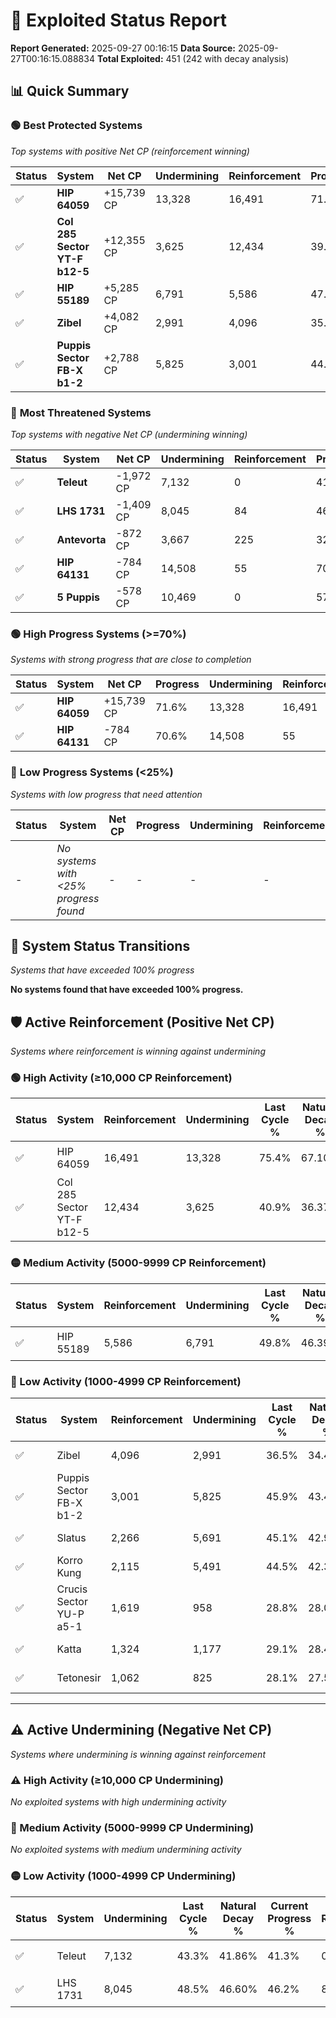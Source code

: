 # 🌟 Exploited Status Report

**Report Generated:** 2025-09-27 00:16:15
**Data Source:** 2025-09-27T00:16:15.088834
**Total Exploited:** 451 (242 with decay analysis)

## 📊 Quick Summary

### 🟢 **Best Protected Systems**
*Top systems with positive Net CP (reinforcement winning)*

| Status | System | Net CP | Undermining | Reinforcement | Progress |
|--------|--------|--------|-------------|---------------|----------|
| ✅ | **HIP 64059** | +15,739 CP | 13,328 | 16,491 | 71.6% |
| ✅ | **Col 285 Sector YT-F b12-5** | +12,355 CP | 3,625 | 12,434 | 39.9% |
| ✅ | **HIP 55189** | +5,285 CP | 6,791 | 5,586 | 47.9% |
| ✅ | **Zibel** | +4,082 CP | 2,991 | 4,096 | 35.6% |
| ✅ | **Puppis Sector FB-X b1-2** | +2,788 CP | 5,825 | 3,001 | 44.2% |

### 🔴 **Most Threatened Systems**
*Top systems with negative Net CP (undermining winning)*

| Status | System | Net CP | Undermining | Reinforcement | Progress |
|--------|--------|--------|-------------|---------------|----------|
| ✅ | **Teleut** | -1,972 CP | 7,132 | 0 | 41.3% |
| ✅ | **LHS 1731** | -1,409 CP | 8,045 | 84 | 46.2% |
| ✅ | **Antevorta** | -872 CP | 3,667 | 225 | 32.8% |
| ✅ | **HIP 64131** | -784 CP | 14,508 | 55 | 70.6% |
| ✅ | **5 Puppis** | -578 CP | 10,469 | 0 | 57.8% |

### 🟢 **High Progress Systems (>=70%)**
*Systems with strong progress that are close to completion*

| Status | System | Net CP | Progress | Undermining | Reinforcement |
|--------|--------|--------|----------|-------------|---------------|
| ✅ | **HIP 64059** | +15,739 CP | 71.6% | 13,328 | 16,491 |
| ✅ | **HIP 64131** | -784 CP | 70.6% | 14,508 | 55 |

### 🔴 **Low Progress Systems (<25%)**
*Systems with low progress that need attention*

| Status | System | Net CP | Progress | Undermining | Reinforcement |
|--------|--------|--------|----------|-------------|---------------|
| - | *No systems with <25% progress found* | - | - | - | - |
## 🔄 System Status Transitions
*Systems that have exceeded 100% progress*

**No systems found that have exceeded 100% progress.**

## 🛡️ Active Reinforcement (Positive Net CP)
*Systems where reinforcement is winning against undermining*

### 🟢 High Activity (≥10,000 CP Reinforcement)

| Status | System | Reinforcement | Undermining | Last Cycle % | Natural Decay % | Current Progress % | Current CP | Net CP | Activity |
|--------|--------|---------------|-------------|--------------|-----------------|-------------------|------------|--------|----------|
| ✅ | HIP 64059 | 16,491 | 13,328 | 75.4% | 67.10% | 71.6% | 250,600 | +15,739 | 🟢 High Reinforcement |
| ✅ | Col 285 Sector YT-F b12-5 | 12,434 | 3,625 | 40.9% | 36.37% | 39.9% | 139,650 | +12,355 | 🟢 High Reinforcement |

### 🟡 Medium Activity (5000-9999 CP Reinforcement)

| Status | System | Reinforcement | Undermining | Last Cycle % | Natural Decay % | Current Progress % | Current CP | Net CP | Activity |
|--------|--------|---------------|-------------|--------------|-----------------|-------------------|------------|--------|----------|
| ✅ | HIP 55189 | 5,586 | 6,791 | 49.8% | 46.39% | 47.9% | 167,650 | +5,285 | 🟡 Medium Reinforcement |

### 🔴 Low Activity (1000-4999 CP Reinforcement)

| Status | System | Reinforcement | Undermining | Last Cycle % | Natural Decay % | Current Progress % | Current CP | Net CP | Activity |
|--------|--------|---------------|-------------|--------------|-----------------|-------------------|------------|--------|----------|
| ✅ | Zibel | 4,096 | 2,991 | 36.5% | 34.43% | 35.6% | 124,600 | +4,082 | 🔵 Low Reinforcement |
| ✅ | Puppis Sector FB-X b1-2 | 3,001 | 5,825 | 45.9% | 43.40% | 44.2% | 154,700 | +2,788 | 🔵 Low Reinforcement |
| ✅ | Slatus | 2,266 | 5,691 | 45.1% | 42.92% | 43.5% | 152,250 | +2,044 | 🔵 Low Reinforcement |
| ✅ | Korro Kung | 2,115 | 5,491 | 44.5% | 42.35% | 42.9% | 150,150 | +1,927 | 🔵 Low Reinforcement |
| ✅ | Crucis Sector YU-P a5-1 | 1,619 | 958 | 28.8% | 28.00% | 28.5% | 99,749 | +1,748 | 🔵 Low Reinforcement |
| ✅ | Katta | 1,324 | 1,177 | 29.1% | 28.41% | 28.8% | 100,800 | +1,355 | 🔵 Low Reinforcement |
| ✅ | Tetonesir | 1,062 | 825 | 28.1% | 27.56% | 27.9% | 97,649 | +1,194 | 🔵 Low Reinforcement |


---

## ⚠️ Active Undermining (Negative Net CP)
*Systems where undermining is winning against reinforcement*

### ⚠️ High Activity (≥10,000 CP Undermining)

*No exploited systems with high undermining activity*

### 🔶 Medium Activity (5000-9999 CP Undermining)

*No exploited systems with medium undermining activity*

### 🟡 Low Activity (1000-4999 CP Undermining)

| Status | System | Undermining | Last Cycle % | Natural Decay % | Current Progress % | Reinforcement | Current CP | Net CP | Activity |
|--------|--------|-------------|--------------|-----------------|-------------------|---------------|------------|--------|----------|
| ✅ | Teleut | 7,132 | 43.3% | 41.86% | 41.3% | 0 | 144,550 | -1,972 | 🟡 Low Undermining |
| ✅ | LHS 1731 | 8,045 | 48.5% | 46.60% | 46.2% | 84 | 161,700 | -1,409 | 🟡 Low Undermining |
